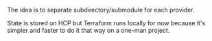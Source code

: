 The idea is to separate subdirectory/submodule for each provider.

State is stored on HCP but Terraform runs locally for now because it's simpler and faster to do it that way on a one-man project.